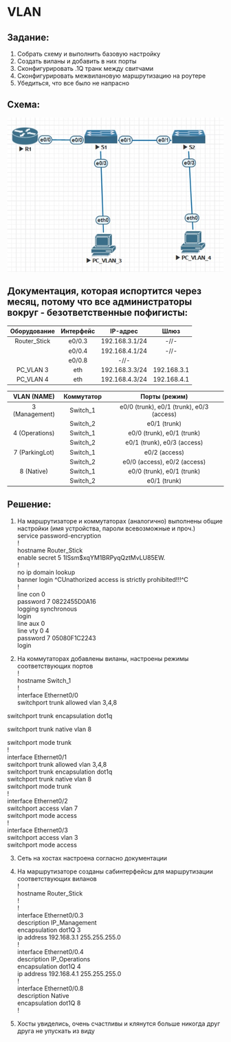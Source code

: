 ﻿# VLAN

## Задание:
1. Собрать схему и выполнить базовую настройку
2. Создать виланы и добавить в них порты
3. Сконфигурировать .1Q транк между свитчами
4. Сконфигурировать межвилановую маршрутизацию на роутере
5. Убедиться, что все было не напрасно


## Схема:
![alt-текст](https://github.com/StuporMundiOmsk/OTUS_Networks/blob/main/Homeworks/00_VLAN_Basis/Topology.jpg "Итоговая топология в EVE-NG")



## Документация, которая испортится через месяц, потому что все администраторы вокруг - безответственные пофигисты:
|    Оборудование  |  Интерфейс   | IP-адрес        |     Шлюз   |   
|:----------------:|:------------:|:---------------:|:----------:|                                                                                           
| Router_Stick     |       e0/0.3 | 192.168.3.1/24  |-//-        |
|                  | e0/0.4       | 192.168.4.1/24  |-//-        |
|                  | e0/0.8       |    -//-         |            |
|   PC_VLAN 3      | eth          |  192.168.3.3/24 |192.168.3.1 |
| PC_VLAN 4        | eth          |  192.168.4.3/24 |192.168.4.1 |


|  VLAN (NAME)    |  Коммутатор | Порты (режим)                            | 
|:---------------:|:-----------:|:----------------------------------------:|                                                                                
| 3 (Management)  |   Switch_1  | e0/0 (trunk), e0/1 (trunk), e0/3 (access)|
|                 | Switch_2    |   e0/1 (trunk)                           |
| 4 (Operations)  | Switch_1    |   e0/0 (trunk), e0/1 (trunk)             | 
|                 | Switch_2    |  e0/1 (trunk), e0/3 (access)             |
| 7 (ParkingLot)  | Switch_1    |  e0/2 (access)                           |
|                 |   Switch_2  | e0/0 (access), e0/2 (access)             |
| 8 (Native)      | Switch_1    | e0/0 (trunk), e0/1 (trunk)               | 
|                 | Switch_2    |   e0/1 (trunk)                           | 




## Решение:
1) На маршрутизаторе и коммутаторах (аналогично) выполнены общие настройки (имя устройства, пароли всевозможные и проч.)  
service password-encryption  
!  
hostname Router_Stick  
enable secret 5 $1$ISsm$xqYM1BRPyqQztMvLU85EW.  
!  
no ip domain lookup  
banner login ^CUnathorized access is strictly prohibited!!!^C  
!  
line con 0  
 password 7 0822455D0A16  
 logging synchronous  
 login  
line aux 0  
line vty 0 4  
 password 7 05080F1C2243  
 login  

2) На коммутаторах добавлены виланы, настроены режимы соответствующих портов  
!    
hostname Switch_1    
!  
interface Ethernet0/0  
 switchport trunk allowed vlan 3,4,8  
   
 switchport trunk encapsulation dot1q  
   
 switchport trunk native vlan 8  
   
 switchport mode trunk     
!  
interface Ethernet0/1  
 switchport trunk allowed vlan 3,4,8  
 switchport trunk encapsulation dot1q  
 switchport trunk native vlan 8  
 switchport mode trunk  
!  
interface Ethernet0/2  
 switchport access vlan 7  
 switchport mode access  
!  
interface Ethernet0/3  
 switchport access vlan 3  
 switchport mode access  
   
3) Сеть на хостах настроена согласно документации  
  
4) На маршрутизаторе созданы сабинтерфейсы для маршрутизации соответствующих виланов  
!  
hostname Router_Stick  
!  
!  
interface Ethernet0/0.3  
 description IP_Management  
 encapsulation dot1Q 3  
 ip address 192.168.3.1 255.255.255.0  
!  
interface Ethernet0/0.4  
 description IP_Operations  
 encapsulation dot1Q 4  
 ip address 192.168.4.1 255.255.255.0  
!  
interface Ethernet0/0.8  
 description Native  
 encapsulation dot1Q 8  
!  

5) Хосты увиделись, очень счастливы и клянутся больше никогда друг друга не упускать из виду  






